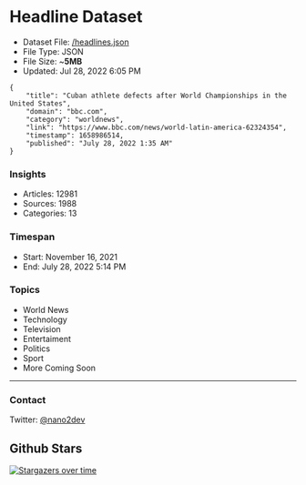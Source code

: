 # Headline Dataset

- Dataset File: [/headlines.json](https://raw.githubusercontent.com/fwd/news/master/headlines.json) 
- File Type: JSON
- File Size: ~**5MB**
- Updated: Jul 28, 2022 6:05 PM

```
{
    "title": "Cuban athlete defects after World Championships in the United States",
    "domain": "bbc.com",
    "category": "worldnews",
    "link": "https://www.bbc.com/news/world-latin-america-62324354",
    "timestamp": 1658986514,
    "published": "July 28, 2022 1:35 AM"
}
```

### Insights

- Articles: 12981
- Sources: 1988
- Categories: 13

### Timespan

- Start: November 16, 2021
- End: July 28, 2022 5:14 PM

### Topics

- World News
- Technology
- Television
- Entertaiment
- Politics
- Sport
- More Coming Soon

---

### Contact 

Twitter: [@nano2dev](https://twitter.com/nano2dev)

## Github Stars

[![Stargazers over time](https://starchart.cc/fwd/news.svg)](https://starchart.cc/fwd/news)
	